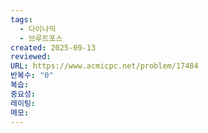 ```yaml
---
tags:
  - 다이나믹
  - 브루트포스
created: 2025-09-13
reviewed:
URL: https://www.acmicpc.net/problem/17484
반복수: "0"
복습:
중요성:
레이팅:
메모:
---
```

